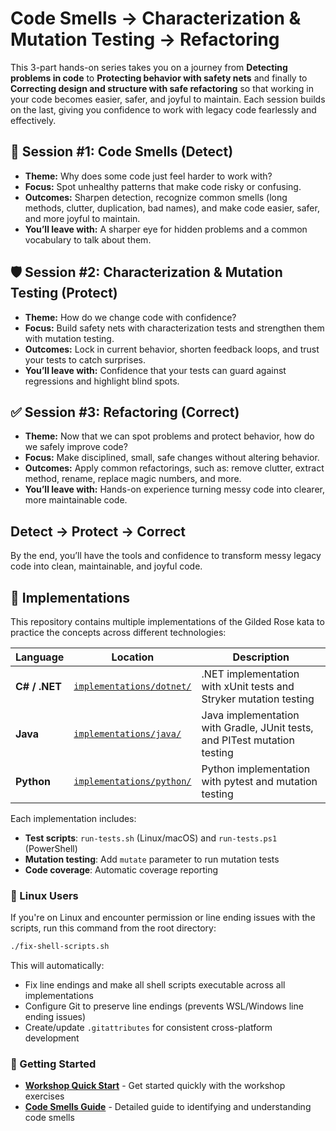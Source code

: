 # Code Smells → Characterization & Mutation Testing → Refactoring

This 3-part hands-on series takes you on a journey from **Detecting problems in code** to **Protecting behavior with safety nets** and finally to **Correcting design and structure with safe refactoring** so that working in your code becomes easier, safer, and joyful to maintain. Each session builds on the last, giving you confidence to work with legacy code fearlessly and effectively.

## 👃 Session #1: Code Smells (Detect)
- **Theme:** Why does some code just feel harder to work with?  
- **Focus:** Spot unhealthy patterns that make code risky or confusing.  
- **Outcomes:** Sharpen detection, recognize common smells (long methods, clutter, duplication, bad names), and make code easier, safer, and more joyful to maintain.  
- **You’ll leave with:** A sharper eye for hidden problems and a common vocabulary to talk about them.  

## 🛡️ Session #2: Characterization & Mutation Testing (Protect)
- **Theme:** How do we change code with confidence?  
- **Focus:** Build safety nets with characterization tests and strengthen them with mutation testing.  
- **Outcomes:** Lock in current behavior, shorten feedback loops, and trust your tests to catch surprises.  
- **You’ll leave with:** Confidence that your tests can guard against regressions and highlight blind spots.  

## ✅ Session #3: Refactoring (Correct)
- **Theme:** Now that we can spot problems and protect behavior, how do we safely improve code?  
- **Focus:** Make disciplined, small, safe changes without altering behavior.  
- **Outcomes:** Apply common refactorings, such as: remove clutter, extract method, rename, replace magic numbers, and more.  
- **You’ll leave with:** Hands-on experience turning messy code into clearer, more maintainable code.  

## Detect → Protect → Correct

By the end, you’ll have the tools and confidence to transform messy legacy code into clean, maintainable, and joyful code.

## 📁 Implementations

This repository contains multiple implementations of the Gilded Rose kata to practice the concepts across different technologies:

| Language | Location | Description |
|----------|----------|-------------|
| **C# / .NET** | [`implementations/dotnet/`](implementations/dotnet/) | .NET implementation with xUnit tests and Stryker mutation testing |
| **Java** | [`implementations/java/`](implementations/java/) | Java implementation with Gradle, JUnit tests, and PITest mutation testing |
| **Python** | [`implementations/python/`](implementations/python/) | Python implementation with pytest and mutation testing |

Each implementation includes:
- **Test scripts**: `run-tests.sh` (Linux/macOS) and `run-tests.ps1` (PowerShell)
- **Mutation testing**: Add `mutate` parameter to run mutation tests
- **Code coverage**: Automatic coverage reporting

### 🐧 Linux Users

If you're on Linux and encounter permission or line ending issues with the scripts, run this command from the root directory:

```bash
./fix-shell-scripts.sh
```

This will automatically:
- Fix line endings and make all shell scripts executable across all implementations
- Configure Git to preserve line endings (prevents WSL/Windows line ending issues)
- Create/update `.gitattributes` for consistent cross-platform development

### 🚀 Getting Started

- **[Workshop Quick Start](Workshop-Quick-Start.md)** - Get started quickly with the workshop exercises
- **[Code Smells Guide](Code-Smells.md)** - Detailed guide to identifying and understanding code smells
